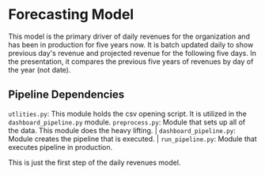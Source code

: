 # Forecasting Model

This model is the primary driver of daily revenues for the organization and has been in production for five years now. It is batch updated daily to show previous day's revenue and projected revenue for the following five days. In the presentation, it compares the previous five years of revenues by day of the year (not date). 

## Pipeline Dependencies

`utlities.py`: This module holds the csv opening script. It is utilized in the `dashboard_pipeline.py` module. 
`preprocess.py`: Module that sets up all of the data. This module does the heavy lifting. 
    | `dashboard_pipeline.py`: Module creates the pipeline that is executed. 
        | `run_pipeline.py`: Module that executes pipeline in production.

This is just the first step of the daily revenues model.
